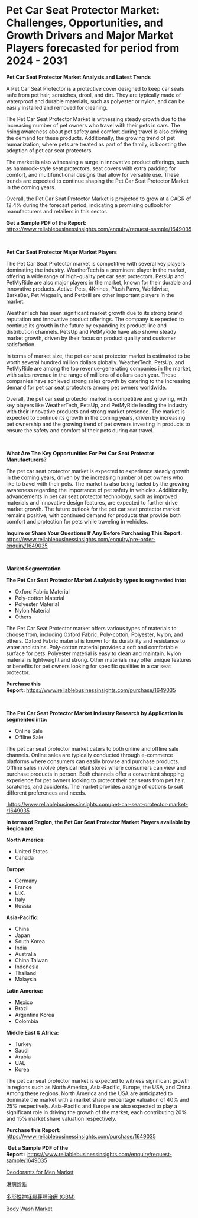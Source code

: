 <p><h1>Pet Car Seat Protector Market: Challenges, Opportunities, and Growth Drivers and Major Market Players forecasted for period from 2024 - 2031</h1></p><p><strong>Pet Car Seat Protector Market Analysis and Latest Trends</strong></p>
<p><p>A Pet Car Seat Protector is a protective cover designed to keep car seats safe from pet hair, scratches, drool, and dirt. They are typically made of waterproof and durable materials, such as polyester or nylon, and can be easily installed and removed for cleaning.</p><p>The Pet Car Seat Protector Market is witnessing steady growth due to the increasing number of pet owners who travel with their pets in cars. The rising awareness about pet safety and comfort during travel is also driving the demand for these products. Additionally, the growing trend of pet humanization, where pets are treated as part of the family, is boosting the adoption of pet car seat protectors.</p><p>The market is also witnessing a surge in innovative product offerings, such as hammock-style seat protectors, seat covers with extra padding for comfort, and multifunctional designs that allow for versatile use. These trends are expected to continue shaping the Pet Car Seat Protector Market in the coming years.</p><p>Overall, the Pet Car Seat Protector Market is projected to grow at a CAGR of 12.4% during the forecast period, indicating a promising outlook for manufacturers and retailers in this sector.</p></p>
<p><strong>Get a Sample PDF of the Report:&nbsp;</strong> <a href="https://www.reliablebusinessinsights.com/enquiry/request-sample/1649035">https://www.reliablebusinessinsights.com/enquiry/request-sample/1649035</a></p>
<p>&nbsp;</p>
<p><strong>Pet Car Seat Protector Major Market Players</strong></p>
<p><p>The Pet Car Seat Protector market is competitive with several key players dominating the industry. WeatherTech is a prominent player in the market, offering a wide range of high-quality pet car seat protectors. PetsUp and PetMyRide are also major players in the market, known for their durable and innovative products. Active-Pets, 4Knines, Plush Paws, Worldwise, BarksBar, Pet Magasin, and Petbrill are other important players in the market.</p><p>WeatherTech has seen significant market growth due to its strong brand reputation and innovative product offerings. The company is expected to continue its growth in the future by expanding its product line and distribution channels. PetsUp and PetMyRide have also shown steady market growth, driven by their focus on product quality and customer satisfaction.</p><p>In terms of market size, the pet car seat protector market is estimated to be worth several hundred million dollars globally. WeatherTech, PetsUp, and PetMyRide are among the top revenue-generating companies in the market, with sales revenue in the range of millions of dollars each year. These companies have achieved strong sales growth by catering to the increasing demand for pet car seat protectors among pet owners worldwide.</p><p>Overall, the pet car seat protector market is competitive and growing, with key players like WeatherTech, PetsUp, and PetMyRide leading the industry with their innovative products and strong market presence. The market is expected to continue its growth in the coming years, driven by increasing pet ownership and the growing trend of pet owners investing in products to ensure the safety and comfort of their pets during car travel.</p></p>
<p>&nbsp;</p>
<p><strong>What Are The Key Opportunities For Pet Car Seat Protector Manufacturers?</strong></p>
<p><p>The pet car seat protector market is expected to experience steady growth in the coming years, driven by the increasing number of pet owners who like to travel with their pets. The market is also being fueled by the growing awareness regarding the importance of pet safety in vehicles. Additionally, advancements in pet car seat protector technology, such as improved materials and innovative design features, are expected to further drive market growth. The future outlook for the pet car seat protector market remains positive, with continued demand for products that provide both comfort and protection for pets while traveling in vehicles.</p></p>
<p><strong>Inquire or Share Your Questions If Any Before Purchasing This Report:</strong> <a href="https://www.reliablebusinessinsights.com/enquiry/pre-order-enquiry/1649035">https://www.reliablebusinessinsights.com/enquiry/pre-order-enquiry/1649035</a></p>
<p>&nbsp;</p>
<p><strong>Market Segmentation</strong></p>
<p><strong>The Pet Car Seat Protector Market Analysis by types is segmented into:</strong></p>
<p><ul><li>Oxford Fabric Material</li><li>Poly-cotton Material</li><li>Polyester Material</li><li>Nylon Material</li><li>Others</li></ul></p>
<p><p>The Pet Car Seat Protector market offers various types of materials to choose from, including Oxford Fabric, Poly-cotton, Polyester, Nylon, and others. Oxford Fabric material is known for its durability and resistance to water and stains. Poly-cotton material provides a soft and comfortable surface for pets. Polyester material is easy to clean and maintain. Nylon material is lightweight and strong. Other materials may offer unique features or benefits for pet owners looking for specific qualities in a car seat protector.</p></p>
<p><strong>Purchase this Report:&nbsp;</strong><a href="https://www.reliablebusinessinsights.com/purchase/1649035">https://www.reliablebusinessinsights.com/purchase/1649035</a></p>
<p>&nbsp;</p>
<p><strong>The Pet Car Seat Protector Market Industry Research by Application is segmented into:</strong></p>
<p><ul><li>Online Sale</li><li>Offline Sale</li></ul></p>
<p><p>The pet car seat protector market caters to both online and offline sale channels. Online sales are typically conducted through e-commerce platforms where consumers can easily browse and purchase products. Offline sales involve physical retail stores where consumers can view and purchase products in person. Both channels offer a convenient shopping experience for pet owners looking to protect their car seats from pet hair, scratches, and accidents. The market provides a range of options to suit different preferences and needs.</p></p>
<p><a href="https://www.reliablebusinessinsights.com/pet-car-seat-protector-market-r1649035">&nbsp;https://www.reliablebusinessinsights.com/pet-car-seat-protector-market-r1649035</a></p>
<p><strong>In terms of Region, the Pet Car Seat Protector Market Players available by Region are:</strong></p>
<p>
    <p> <strong> North America: </strong>
        <ul>
            <li>United States</li>
            <li>Canada</li>
        </ul>
        </p> 
    <p> <strong> Europe: </strong>
        <ul>
            <li>Germany</li>
            <li>France</li>
            <li>U.K.</li>
            <li>Italy</li>
            <li>Russia</li>
        </ul>
        </p> 
    <p> <strong> Asia-Pacific: </strong>
        <ul>
            <li>China</li>
            <li>Japan</li>
            <li>South Korea</li>
            <li>India</li>
            <li>Australia</li>
            <li>China Taiwan</li>
            <li>Indonesia</li>
            <li>Thailand</li>
            <li>Malaysia</li>
        </ul>
        </p> 
    <p> <strong> Latin America: </strong>
        <ul>
            <li>Mexico</li>
            <li>Brazil</li>
            <li>Argentina Korea</li>
            <li>Colombia</li>
        </ul>
        </p> 
    <p> <strong> Middle East & Africa: </strong>
        <ul>
            <li>Turkey</li>
            <li>Saudi</li>
            <li>Arabia</li>
            <li>UAE</li>
            <li>Korea</li>
        </ul>
    </p>
    </p>
<p><p>The pet car seat protector market is expected to witness significant growth in regions such as North America, Asia-Pacific, Europe, the USA, and China. Among these regions, North America and the USA are anticipated to dominate the market with a market share percentage valuation of 40% and 25% respectively. Asia-Pacific and Europe are also expected to play a significant role in driving the growth of the market, each contributing 20% and 15% market share valuation respectively.</p></p>
<p><strong>Purchase this Report: </strong><a href="https://www.reliablebusinessinsights.com/purchase/1649035">https://www.reliablebusinessinsights.com/purchase/1649035</a></p>
<p>&nbsp;<strong>Get a Sample PDF of the Report:&nbsp;&nbsp;</strong><a href="https://www.reliablebusinessinsights.com/enquiry/request-sample/1649035">https://www.reliablebusinessinsights.com/enquiry/request-sample/1649035</a></p>
<p><strong></strong></p>
<p><p><a href="https://github.com/EveKerluke2023/Market-Research-Report-List-1/blob/main/deodorants-for-men-market.md">Deodorants for Men Market</a></p><p><a href="https://github.com/KaydenJohns1964/Market-Research-Report-List-2/blob/main/5727413140802.md">淋病診断</a></p><p><a href="https://github.com/marbadji/Market-Research-Report-List-2/blob/main/4190064140801.md">多形性神経膠芽腫治療 (GBM)</a></p><p><a href="https://github.com/msbsaifansami/Market-Research-Report-List-1/blob/main/body-wash-market.md">Body Wash Market</a></p></p>